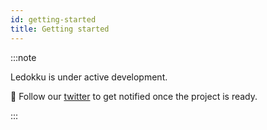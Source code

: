 ```yaml
---
id: getting-started
title: Getting started
---
```


:::note

Ledokku is under active development.

🚀 Follow our [twitter](https://twitter.com/ledokku) to get notified once the project is ready.

:::
